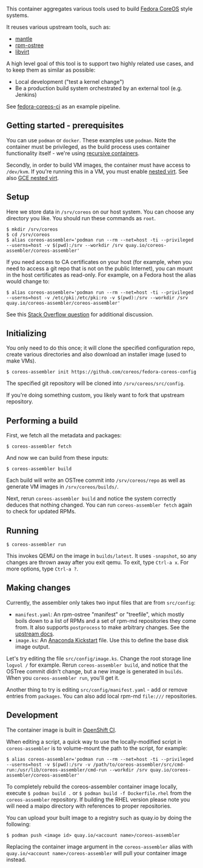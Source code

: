 This container aggregates various tools used to build [Fedora CoreOS](https://coreos.fedoraproject.org)
style systems.

It reuses various upstream tools, such as:

 - [mantle](https://github.com/coreos/mantle)
 - [rpm-ostree](https://github.com/projectatomic/rpm-ostree/)
 - [libvirt](https://github.com/libvirt/libvirt)

A high level goal of this tool is to support two highly related use cases,
and to keep them as similar as possible:

 - Local development ("test a kernel change")
 - Be a production build system orchestrated by an external tool (e.g. Jenkins)

See [fedora-coreos-ci](https://github.com/dustymabe/fedora-coreos-ci) as an
example pipeline.

Getting started - prerequisites
---

You can use `podman` or `docker`. These examples use `podman`. Note the
container must be privileged, as the build process uses container functionality
itself - we're using [recursive containers](https://github.com/projectatomic/bubblewrap/issues/284).

Secondly, in order to build VM images, the container must have access to
`/dev/kvm`.  If you're running this in a VM, you must enable
[nested virt](https://docs.fedoraproject.org/en-US/quick-docs/using-nested-virtualization-in-kvm/).
See also [GCE nested virt](https://cloud.google.com/compute/docs/instances/enable-nested-virtualization-vm-instances).

Setup
---

Here we store data in `/srv/coreos` on our host system.  You can choose
any directory you like.  You should run these commands as `root`.

```
$ mkdir /srv/coreos
$ cd /srv/coreos
$ alias coreos-assembler='podman run --rm --net=host -ti --privileged --userns=host -v $(pwd):/srv --workdir /srv quay.io/coreos-assembler/coreos-assembler'
```

If you need access to CA certificates on your host (for example, when you need to access
a git repo that is not on the public Internet), you can mount in the host certificates
as read-only.  For example, on a Fedora host the alias would change to:

`$ alias coreos-assembler='podman run --rm --net=host -ti --privileged --userns=host -v /etc/pki:/etc/pki:ro -v $(pwd):/srv --workdir /srv quay.io/coreos-assembler/coreos-assembler'`

See this [Stack Overflow question](https://stackoverflow.com/questions/26028971/docker-container-ssl-certificates) for additional discussion.

Initializing
---

You only need to do this once; it will clone the specified
configuration repo, create various directories and also
download an installer image (used to make VMs).

```
$ coreos-assembler init https://github.com/coreos/fedora-coreos-config
```

The specified git repository will be cloned into `/srv/coreos/src/config`.

If you're doing something custom, you likely want to fork that upstream
repository.

Performing a build
---

First, we fetch all the metadata and packages:

```
$ coreos-assembler fetch
```

And now we can build from these inputs:

```
$ coreos-assembler build
```

Each build will write an OSTree commit into `/srv/coreos/repo` as well
as generate VM images in `/srv/coreos/builds/`.

Next, rerun `coreos-assembler build` and notice the system correctly
deduces that nothing changed.  You can run `coreos-assembler fetch`
again to check for updated RPMs.

Running
---

```
$ coreos-assembler run
```

This invokes QEMU on the image in `builds/latest`.  It uses `-snapshot`,
so any changes are thrown away after you exit qemu.  To exit, type
`Ctrl-a x`.  For more options, type `Ctrl-a ?`.

Making changes
---

Currently, the assembler only takes two input files that are from `src/config`:

 - `manifest.yaml`: An rpm-ostree "manifest" or "treefile", which mostly boils
   down to a list of RPMs and a set of rpm-md repositories
   they come from.  It also supports `postprocess` to make
   arbitrary changes.  See the [upstream docs](https://github.com/projectatomic/rpm-ostree/blob/master/docs/manual/treefile.md).
 - `image.ks`: An [Anaconda  Kickstart](https://pykickstart.readthedocs.io/en/latest/)
   file.  Use this to define the base disk image output.

Let's try editing the file `src/config/image.ks`.  Change the root
storage line `logvol /` for example.  Rerun `coreos-assembler build`, and notice
that the OSTree commit didn't change, but a new image is generated in `builds`.
When you `coreos-assembler run`, you'll get it.

Another thing to try is editing `src/config/manifest.yaml` - add or
remove entries from `packages`.  You can also add local rpm-md `file:///`
repositories.

Development
---

The container image is built in [OpenShift CI](https://api.ci.openshift.org/console/project/rhcos/browse/builds/coreos-assembler?tab=history).

When editing a script, a quick way to use the locally-modified script in
`coreos-assembler` is to volume-mount the path to the script, for example:

```
$ alias coreos-assembler='podman run --rm --net=host -ti --privileged --userns=host -v $(pwd):/srv -v /path/to/coreos-assembler/src/cmd-run:/usr/lib/coreos-assembler/cmd-run --workdir /srv quay.io/coreos-assembler/coreos-assembler'
```

To completely rebuild the coreos-assembler container image locally, execute
`$ podman build .` or `$ podman build -f Dockerfile.rhel` from the `coreos-assembler` repository.
If building the RHEL version please note you will need a maipo directory with references to
proper repositories.

You can upload your built image to a registry such as quay.io by doing the following:

```
$ podman push <image id> quay.io/<account name>/coreos-assembler
```

Replacing the container image argument in the `coreos-assembler` alias with
`quay.io/<account name>/coreos-assembler` will pull your container image instead.

